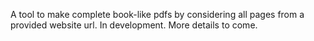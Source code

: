A tool to make complete book-like pdfs by considering all pages from a provided website url.
In development.
More details to come.